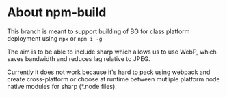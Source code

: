 # About npm-build

This branch is meant to support building of BG for class platform deployment using `npx` or `npm i -g`

The aim is to be able to include sharp which allows us to use WebP, which saves bandwidth and reduces lag relative to JPEG.

Currently it does not work because it's hard to pack using webpack and create cross-platform or choose at runtime between mutliple platform node native modules for sharp (*.node files).


